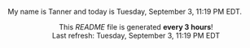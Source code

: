 My name is Tanner and today is Tuesday, September 3, 11:19 PM EDT.

<p align="center">This <i>README</i> file is generated <b>every 3 hours</b>!</br>Last refresh: Tuesday, September 3, 11:19 PM EDT<br /></p>
